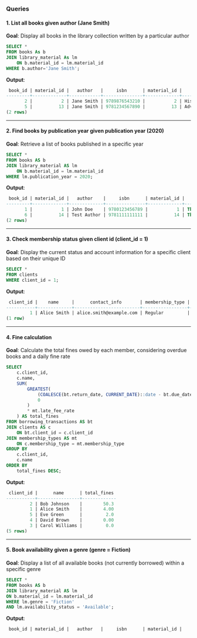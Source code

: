 ### Queries

#### 1. List all books given author (Jane Smith)

**Goal**: Display all books in the library collection written by a particular author

```sql
SELECT *
FROM books As b
JOIN library_material As lm
	ON b.material_id = lm.material_id
WHERE b.author='Jane Smith';
```

**Output**:

```sql
 book_id | material_id |   author   |     isbn      | material_id |       title        | publication_year |  genre  | availability_status | type
---------+-------------+------------+---------------+-------------+--------------------+------------------+---------+---------------------+------
       2 |           2 | Jane Smith | 9789876543210 |           2 | History of Rome    |             2015 | History | Checked Out         | Book
       5 |          13 | Jane Smith | 9781234567890 |          13 | Adventures of Ruby |             2022 | Fiction | Available           | Book
(2 rows)

```

---

#### 2. Find books by publication year given publication year (2020)

**Goal**: Retrieve a list of books published in a specific year

```sql
SELECT *
FROM books AS b
JOIN library_material AS lm
    ON b.material_id = lm.material_id
WHERE lm.publication_year = 2020;
```

**Output**:

```sql
 book_id | material_id |   author    |     isbn      | material_id |       title        | publication_year |   genre    | availability_status | type
---------+-------------+-------------+---------------+-------------+--------------------+------------------+------------+---------------------+------
       1 |           1 | John Doe    | 9780123456789 |           1 | The Great Novel    |             2020 | Fiction    | Available           | Book
       6 |          14 | Test Author | 9781111111111 |          14 | The Art of Testing |             2020 | Technology | Available           | Book
(2 rows)
```

---

#### 3. Check membership status given client id (client_id = 1)

**Goal**: Display the current status and account information for a specific client based on their unique ID

```sql
SELECT *
FROM clients
WHERE client_id = 1;
```

**Output**:

```sql
 client_id |    name     |      contact_info       | membership_type | account_status
-----------+-------------+-------------------------+-----------------+----------------
         1 | Alice Smith | alice.smith@example.com | Regular         | Active
(1 row)
```

---

#### 4. Fine calculation

**Goal**: Calculate the total fines owed by each member, considering overdue books and a daily fine rate

```sql
SELECT
    c.client_id,
    c.name,
    SUM(
        GREATEST(
            (COALESCE(bt.return_date, CURRENT_DATE)::date - bt.due_date),
            0
        )
        * mt.late_fee_rate
    ) AS total_fines
FROM borrowing_transactions AS bt
JOIN clients AS c
    ON bt.client_id = c.client_id
JOIN membership_types AS mt
    ON c.membership_type = mt.membership_type
GROUP BY
    c.client_id,
    c.name
ORDER BY
    total_fines DESC;
```

**Output**:

```sql
 client_id |      name      | total_fines
-----------+----------------+-------------
         2 | Bob Johnson    |        50.3
         1 | Alice Smith    |        4.00
         5 | Eve Green      |         2.0
         4 | David Brown    |        0.00
         3 | Carol Williams |         0.0
(5 rows)
```

---

#### 5. Book availability given a genre (genre = Fiction)

**Goal**: Display a list of all available books (not currently borrowed) within a specific genre

```sql
SELECT *
FROM books AS b
JOIN library_material AS lm
ON b.material_id = lm.material_id
WHERE lm.genre = 'Fiction'
AND lm.availability_status = 'Available';
```

**Output**:

```sql
 book_id | material_id |   author   |     isbn      | material_id |       title        | publication_year